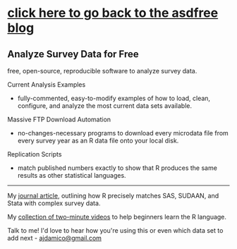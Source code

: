 [click here to go back to the asdfree blog](http://usgsd.blogspot.com/)
===========



Analyze Survey Data for Free
---------

free, open-source, reproducible software to analyze survey data.

Current Analysis Examples

* fully-commented, easy-to-modify examples of how to load, clean, configure, and analyze the most current data sets available.

Massive FTP Download Automation

* no-changes-necessary programs to download every microdata file from every survey year as an R data file onto your local disk.

Replication Scripts

* match published numbers exactly to show that R produces the same results as other statistical languages.

------

My [journal article](http://journal.r-project.org/archive/2009-2/RJournal_2009-2_Damico.pdf), outlining how R precisely matches SAS, SUDAAN, and Stata with complex survey data.

My [collection of two-minute videos](http://twotorials.com/) to help beginners learn the R language.

Talk to me!  I'd love to hear how you're using this or even which data set to add next - [ajdamico@gmail.com](mailto:ajdamico@gmail.com)